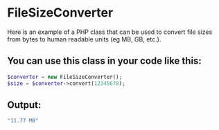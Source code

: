 # FileSizeConverter
Here is an example of a PHP class that can be used to convert file sizes from bytes to human readable units (eg MB, GB, etc.).

## You can use this class in your code like this:

```php
$converter = new FileSizeConverter();
$size = $converter->convert(12345678);
```

## Output:

```php
"11.77 MB"
```
